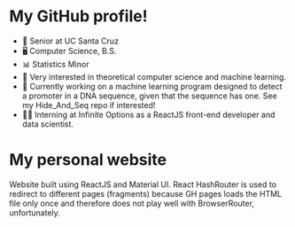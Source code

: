 # My GitHub profile!
- 🏫 Senior at UC Santa Cruz
- 🖥️ Computer Science, B.S.
- 📊 Statistics Minor
- 🧮 Very interested in theoretical computer science and machine learning.
- 🧬 Currently working on a machine learning program designed to detect a promoter in a DNA sequence, given that the sequence has one. See my Hide_And_Seq repo if interested!
- 👨‍💻 Interning at Infinite Options as a ReactJS front-end developer and data scientist. 


# My personal website

Website built using ReactJS and Material UI. React HashRouter is used to redirect to different pages (fragments) because GH pages loads the HTML file only once and therefore does not play well with BrowserRouter, unfortunately.

